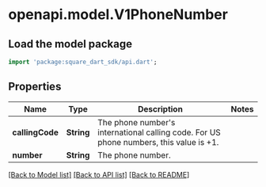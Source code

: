 # openapi.model.V1PhoneNumber

## Load the model package
```dart
import 'package:square_dart_sdk/api.dart';
```

## Properties
Name | Type | Description | Notes
------------ | ------------- | ------------- | -------------
**callingCode** | **String** | The phone number's international calling code. For US phone numbers, this value is +1. | 
**number** | **String** | The phone number. | 

[[Back to Model list]](../README.md#documentation-for-models) [[Back to API list]](../README.md#documentation-for-api-endpoints) [[Back to README]](../README.md)


